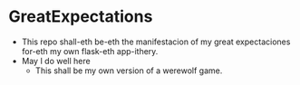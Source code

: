 # GreatExpectations
* This repo shall-eth be-eth the manifestacion of my great expectaciones for-eth my own flask-eth app-ithery.
* May I do well here
  * This shall be my own version of a werewolf game.
